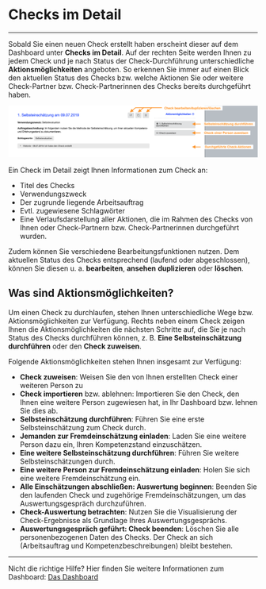# Checks im Detail
- - -

Sobald Sie einen neuen Check erstellt haben erscheint dieser auf dem Dashboard unter **Checks im Detail**. Auf der rechten Seite werden Ihnen zu jedem Check und je nach Status der Check-Durchführung unterschiedliche **Aktionsmöglichkeiten** angeboten. 
So erkennen Sie immer auf einen Blick den aktuellen Status des Checks bzw. welche Aktionen Sie oder weitere Check-Partner bzw. Check-Partnerinnen des Checks bereits durchgeführt haben.

![Funktionen der Detailansicht eines Checks12](media/dashboard-check.png)

Ein Check im Detail zeigt Ihnen Informationen zum Check an:

* Titel des Checks
* Verwendungszweck
* Der zugrunde liegende Arbeitsauftrag
* Evtl. zugewiesene Schlagwörter 
* Eine Verlaufsdarstellung aller Aktionen, die im Rahmen des Checks von Ihnen oder Check-Partnern bzw. Check-Partnerinnen durchgeführt wurden. 

Zudem können Sie verschiedene Bearbeitungsfunktionen nutzen. Dem aktuellen
Status des Checks entsprechend (laufend oder abgeschlossen), können Sie diesen u. a. **bearbeiten**, **ansehen**
**duplizieren** oder **löschen**.

## Was sind Aktionsmöglichkeiten?
Um einen Check zu durchlaufen, stehen Ihnen unterschiedliche Wege bzw. Aktionsmöglichkeiten zur Verfügung. Rechts neben einem Check zeigen Ihnen die Aktionsmöglichkeiten die nächsten Schritte auf, die Sie je nach Status des Checks durchführen können, z. B. **Eine Selbsteinschätzung durchführen** oder den **Check zuweisen**.

Folgende Aktionsmöglichkeiten stehen Ihnen insgesamt zur Verfügung:
* **Check zuweisen**: Weisen Sie den von Ihnen erstellten Check einer weiteren Person zu
* **Check importieren** bzw. ablehnen: Importieren Sie den Check, den Ihnen eine weitere Person zugewiesen hat, in Ihr Dashboard bzw. lehnen Sie dies ab.
* **Selbsteinschätzung durchführen**: Führen Sie eine erste Selbsteinschätzung zum Check durch.
* **Jemanden zur Fremdeinschätzung einladen**: Laden Sie eine weitere Person dazu ein, Ihren Kompetenzstand einzuschätzen.
* **Eine weitere Selbsteinschätzung durchführen**: Führen Sie weitere Selbsteinschätzungen durch.
* **Eine weitere Person zur Fremdeinschätzung einladen**: Holen Sie sich eine weitere Fremdeinschätzung ein.
* **Alle Einschätzungen abschließen: Auswertung beginnen**: Beenden Sie den laufenden Check und zugehörige Fremdeinschätzungen, um das Auswertungsgespräch durchzuführen.
* **Check-Auswertung betrachten**: Nutzen Sie die Visualisierung der Check-Ergebnisse als Grundlage Ihres Auswertungsgesprächs.
* **Auswertungsgespräch geführt: Check beenden**: Löschen Sie alle personenbezogenen Daten des Checks. Der Check an sich (Arbeitsauftrag und Kompetenzbeschreibungen) bleibt bestehen.

- - - 
Nicht die richtige Hilfe? Hier finden Sie weitere Informationen zum Dashboard: [Das Dashboard](Hilfetext_Dashboard.md)
